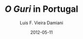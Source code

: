 ---
layout: post
title: <em>O Guri</em> in Portugal
date: 2012-05-11
author: Luis F. Vieira Damiani
tagline: Incredibly talented Brazilian film director and writer Zeca Brito hit a home run with O Guri, for which I had the honor of writing the original music. It will now be featured on Festin Lisboa, a competition that takes place annually in Lisbon, and presented at 4 P.M. on May 11th 2012 in Sala Manoel de Oliveira. Check out the program <a href="https://issuu.com/festin/docs/festin2012/1?e=5006222/3660448">here</a>.
image: assets/Images/o-guri-2-960.jpeg
category: electroacoustic
---